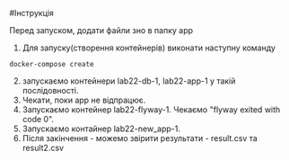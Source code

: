 #Інструкція

Перед запуском, додати файли зно в папку app

1) Для запуску(створення контейнерів) виконати наступну команду

```bach
docker-compose create 
```
2) запускаємо контейнери lab22-db-1, lab22-app-1 у такій послідовності.
3) Чекати, поки app не відпрацює.
4) Запускаємо контейнер lab22-flyway-1. Чекаємо "flyway exited with code 0".
5) Запускаємо контайнер lab22-new_app-1. 
6) Після закінчення - можемо звірити результати - result.csv та result2.csv
